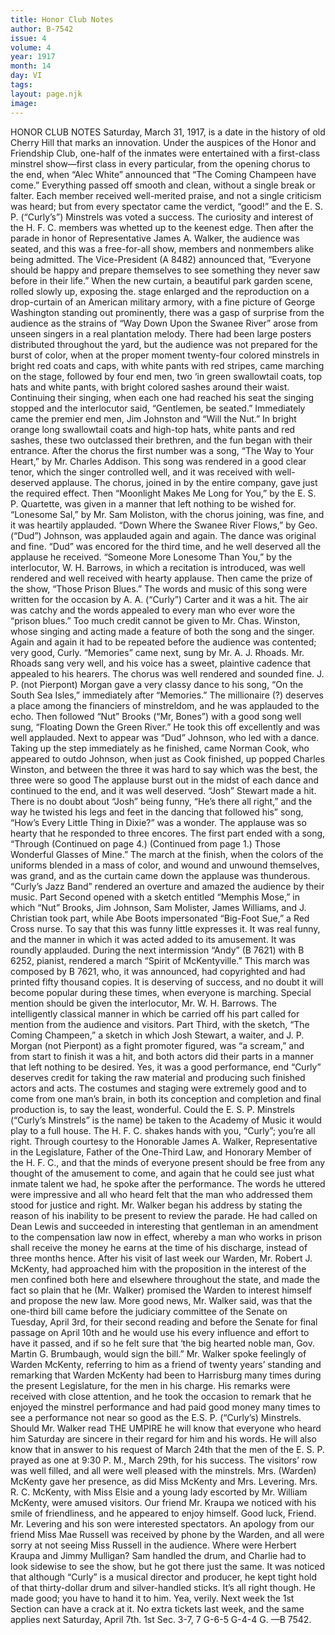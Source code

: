 ```yaml
---
title: Honor Club Notes
author: B-7542
issue: 4
volume: 4
year: 1917
month: 14
day: VI
tags:
layout: page.njk
image:
---
```

HONOR CLUB NOTES    Saturday, March 31, 1917, is a date in the history of old Cherry Hill that marks an innovation. Under the auspices of the Honor and Friendship Club, one-half of the inmates were entertained with a first-class minstrel show—first class in every particular, from the opening chorus to the end, when “Alec White” announced that “The Coming Champeen have come.” Everything passed off smooth and clean, without a single break or falter. Each member received well-merited praise, and not a single criticism was heard; but from every spectator came the verdict, “good!” and the E. S. P. (“Curly’s”) Minstrels was voted a success. The curiosity and interest of the H. F. C. members was whetted up to the keenest edge.       Then after the parade in honor of Representative James A. Walker, the audience was seated, and this was a free-for-all show, members and nonmembers alike being admitted. The Vice-President (A 8482) announced that, “Everyone should be happy and prepare themselves to see something they never saw before in their life.”       When the new curtain, a beautiful park garden scene, rolled slowly up, exposing the. stage enlarged and the reproduction on a drop-curtain of an American military armory, with a fine picture of George Washington standing out prominently, there was a gasp of surprise from the audience as the strains of “Way Down Upon the Swanee River” arose from unseen singers in a real plantation melody.       There had been large posters distributed throughout the yard, but the audience was not prepared for the burst of color, when at the proper moment twenty-four colored minstrels in bright red coats and caps, with white pants with red stripes, came marching on the stage, followed by four end men, two ‘in green swallowtail coats, top hats and white pants, with bright colored sashes around their waist.       Continuing their singing, when each one had reached his seat the singing stopped and the interlocutor said, “Gentlemen, be seated.” Immediately came the premier end men, Jim Johnston and “Will the Nut.” In bright orange long swallowtail coats and high-top hats, white pants and red sashes, these two outclassed their brethren, and the fun began with their entrance. After the chorus the first number was a song, “The Way to Your Heart,” by Mr. Charles Addison.       This song was rendered in a good clear tenor, which the singer controlled well, and it was received with well-deserved applause. The chorus, joined in by the entire company, gave just the required effect.       Then “Moonlight Makes Me Long for You,” by the E. S. P. Quartette, was given in a manner that left nothing to be wished for. “Lonesome Sal,” by Mr. Sam Moliston, with the chorus joining, was fine, and it was heartily applauded.       “Down Where the Swanee River Flows,” by Geo. (“Dud”) Johnson, was applauded again and again. The dance was original and fine. “Dud” was encored for the third time, and he well deserved all the applause he received.       “Someone More Lonesome Than You,” by the interlocutor, W. H. Barrows, in which a recitation is introduced, was well rendered and well received with hearty applause.       Then came the prize of the show, “Those Prison Blues.” The words and music of this song were written for the occasion by A. A. (“Curly”) Carter and it was a hit. The air was catchy and the words appealed to every man who ever wore the “prison blues.” Too much credit cannot be given to Mr. Chas. Winston, whose singing and acting made a feature of both the song and the singer. Again and again it had to be repeated before the audience was contented; very good, Curly.       “Memories” came next, sung by Mr. A. J. Rhoads. Mr. Rhoads sang very well, and his voice has a sweet, plaintive cadence that appealed to his hearers. The chorus was well rendered and sounded fine. J. P. (not Pierpont) Morgan gave a very classy dance to his song, “On the South Sea Isles,” immediately after “Memories.” The millionaire (?) deserves a place among the financiers of minstreldom, and he was applauded to the echo.       Then followed “Nut” Brooks (“Mr, Bones”) with a good song well sung, “Floating Down the Green River.” He took this off excellently and was well applauded.       Next to appear was “Dud” Johnson, who led with a dance. Taking up the step immediately as he finished, came Norman Cook, who appeared to outdo Johnson, when just as Cook finished, up popped Charles Winston, and between the three it was hard to say which was the best, the three were so good The applause burst out in the midst of each dance and continued to the end, and it was well deserved.       “Josh” Stewart made a hit. There is no doubt about “Josh” being funny, “He’s there all right,” and the way he twisted his legs and feet in the dancing that followed his” song, “How’s Every Little Thing in Dixie?” was a wonder. The applause was so hearty that he responded to three encores.       The first part ended with a song, “Through    (Continued on page 4.)       (Continued from page 1.)   Those Wonderful Glasses of Mine.”       The march at the finish, when the colors of the uniforms blended in a mass of color, and wound and unwound themselves, was grand, and as the curtain came down the applause was thunderous.       “Curly’s Jazz Band” rendered an overture and amazed the audience by their music.       Part Second opened with a sketch entitled “Memphis Mose,” in which “Nut” Brooks, Jim Johnson, Sam Molister, James Williams, and J. Christian took part, while Abe Boots impersonated “Big-Foot Sue,” a Red Cross nurse.       To say that this was funny little expresses it. It was real funny, and the manner in which it was acted added to its amusement. It was roundly applauded.       During the next intermission “Andy” (B 7621) with B 6252, pianist, rendered a march “Spirit of McKentyville.” This march was composed by B 7621, who, it was announced, had copyrighted and had printed fifty thousand copies. It is deserving of success, and no doubt it will become popular during these times, when everyone is marching.       Special mention should be given the interlocutor, Mr. W. H. Barrows. The intelligently classical manner in which be carried off his part called for mention from the audience and visitors.       Part Third, with the sketch, “The Coming Champeen,” a sketch in which Josh Stewart, a waiter, and J. P. Morgan (not Pierpont) as a fight promoter figured, was “a scream,” and from start to finish it was a hit, and both actors did their parts in a manner that left nothing to be desired. Yes, it was a good performance, end “Curly” deserves credit for taking the raw material and producing such finished actors and acts. The costumes and staging were extremely good and to come from one man’s brain, in both its conception and completion and final production is, to say the least, wonderful.       Could the E. S. P. Minstrels (“Curly’s Minstrels” is the name) be taken to the Academy of Music it would play to a full house. The H. F. C. shakes hands with you, “Curly”; you’re all right.       Through courtesy to the Honorable James A. Walker, Representative in the Legislature, Father of the One-Third Law, and Honorary Member of the H. F. C., and that the minds of everyone present should be free from any thought of the amusement to come, and again that he could see just what inmate talent we had, he spoke after the performance. The words he uttered were impressive and all who heard felt that the man who addressed them stood for justice and right.       Mr. Walker began his address by stating the reason of his inability to be present to review the parade. He had called on Dean Lewis and succeeded in interesting that gentleman in an amendment to the compensation law now in effect, whereby a man who works in prison shall receive the money he earns at the time of his discharge, instead of three months hence. After his visit of last week our Warden, Mr. Robert J. McKenty, had approached him with the proposition in the interest of the men confined both here and elsewhere throughout the state, and made the fact so plain that he (Mr. Walker) promised the Warden to interest himself and propose the new law. More good news, Mr. Walker said, was that the one-third bill came before the judiciary committee of the Senate on Tuesday, April 3rd, for their second reading and before the Senate for final passage on April 10th and he would use his every influence and effort to have it passed, and if so he felt sure that ‘the big hearted noble man, Gov. Martin G. Brumbaugh, would sign the bill.”       Mr. Walker spoke feelingly of Warden McKenty, referring to him as a friend of twenty years’ standing and remarking that Warden McKenty had been to Harrisburg many times during the present Legislature, for the men in his charge. His remarks were received with close attention, and he took the occasion to remark that he enjoyed the minstrel performance and had paid good money many times to see a performance not near so good as the E.S. P. (“Curly’s) Minstrels. Should Mr. Walker read THE UMPIRE he will know that everyone who heard him Saturday are sincere in their regard for him and his words. He will also know that in answer to his request of March 24th that the men of the E. S. P. prayed as one at 9:30 P. M., March 29th, for his success.       The visitors’ row was well filled, and all were well pleased with the minstrels.       Mrs. (Warden) McKenty gave her presence, as did Miss McKenty and Mrs. Levering. Mrs. R. C. McKenty, with Miss Elsie and a young lady escorted by Mr. William McKenty, were amused visitors.       Our friend Mr. Kraupa we noticed with his smile of friendliness, and he appeared to enjoy himself. Good luck, Friend.       Mr. Levering and his son were interested spectators. An apology from our friend Miss Mae Russell was received by phone by the Warden, and all were sorry at not seeing Miss Russell in the audience. Where were Herbert Kraupa and Jimmy Mulligan?       Sam handled the drum, and Charlie had to look sidewise to see the show, but he got there just the same. It was noticed that although “Curly” is a musical director and producer, he kept tight hold of that thirty-dollar drum and silver-handled sticks. It’s all right though. He made good; you have to hand it to him. Yea, verily.       Next week the 1st Section can have a crack at it. No extra tickets last week, and the same applies next Saturday, April 7th. 1st Sec. 3-7, 7 G-6-5 G-4-4 G.   —B 7542. 




